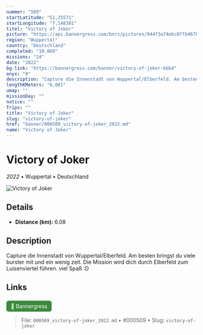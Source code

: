 ```yaml
---
nummer: "509"
startLatitude: "51,25571"
startLongitude: "7,148301"
titel: "Victory of Joker"
picture: "https://api.bannergress.com/bnrs/pictures/944f3a74ebc07fb46703491c0a54556a"
region: "Wuppertal"
country: "Deutschland"
completed: "10.860"
missions: "24"
date: "2022"
bg-link: "https://bannergress.com/banner/victory-of-joker-bbb4"
onyx: "0"
description: "Capture die Innenstadt von Wuppertal/Elberfeld. Am besten bringst du viele burster mit und ein wenig zeit. Die Mission wird dich durch Elberfeld zum Luisenviertel führen. viel Spaß :D"
lengthKMeters: "6,081"
umap: ""
missionDay: ""
notice: ""
Trips: ""
title: "Victory of Joker"
slug: "victory-of-joker"
href: "banner/000509_victory-of-joker_2022.md"
name: "Victory of Joker"
---
```

# Victory of Joker

*2022* • Wuppertal • Deutschland

![Victory of Joker](https://api.bannergress.com/bnrs/pictures/944f3a74ebc07fb46703491c0a54556a)



## Details
- **Distance (km):** 6.08






## Description
Capture die Innenstadt von Wuppertal/Elberfeld. Am besten bringst du viele burster mit und ein wenig zeit. Die Mission wird dich durch Elberfeld zum Luisenviertel führen. viel Spaß :D



## Links
<a href="https://bannergress.com/banner/victory-of-joker-bbb4" style="display:inline-block;margin:6px 8px 0 0;padding:6px 12px;background:#3c8b3c;color:#fff;text-decoration:none;border-radius:6px;">🔗 Bannergress</a>




> File: `000509_victory-of-joker_2022.md` • #000509 • Slug: `victory-of-joker`

